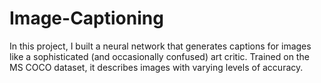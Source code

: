 # Image-Captioning
In this project, I built a neural network that generates captions for images like a sophisticated (and occasionally confused) art critic. Trained on the MS COCO dataset, it describes images with varying levels of accuracy.
